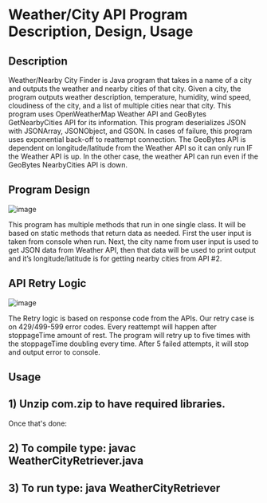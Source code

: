 
# Weather/City API Program Description, Design, Usage
## Description

Weather/Nearby City Finder is Java program that takes in a name of a city and outputs the weather and nearby cities of that city. Given a city, the program outputs weather description, temperature, humidity, wind speed, cloudiness of the city, and a list of multiple cities near that city. This program uses OpenWeatherMap Weather API and GeoBytes GetNearbyCities API for its information. This program deserializes JSON with JSONArray, JSONObject, and GSON. In cases of failure, this program uses exponential back-off to reattempt connection. The GeoBytes API is dependent on longitude/latitude from the Weather API so it can only run IF the Weather API is up. In the other case, the weather API can run even if the GeoBytes NearbyCities API is down.

## Program Design
![image](https://user-images.githubusercontent.com/70036749/139504728-5c630ba3-9e56-432a-9992-06f0116b740b.png)

This program has multiple methods that run in one single class. It will be based on static methods that return data as needed. First the user input is taken from console when run. Next, the city name from user input is used to get JSON data from Weather API, then that data will be used to print output and it’s longitude/latitude is for getting nearby cities from API #2. 
## API Retry Logic
![image](https://user-images.githubusercontent.com/70036749/139504740-84d09fa7-6745-49f5-8994-442c6220b5f4.png)

The Retry logic is based on response code from the APIs. Our retry case is on 429/499-599 error codes. Every reattempt will happen after stoppageTime amount of rest. The program will retry up to five times with the stoppageTime doubling every time. After 5 failed attempts, it will stop and output error to console.

## Usage
## 1) Unzip com.zip to have required libraries.
Once that's done:
## 2) To compile type: javac WeatherCityRetriever.java
## 3) To run type: java WeatherCityRetriever <city name>
